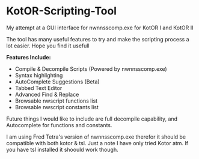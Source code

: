 # KotOR-Scripting-Tool
My attempt at a GUI interface for nwnnsscomp.exe for KotOR I and KotOR II

The tool has many useful features to try and make the scripting process a lot easier. Hope you find it usefull
 
**Features Include:**
- Compile & Decompile Scripts (Powered by nwnnsscomp.exe)
- Syntax highlighting
- AutoComplete Suggestions (Beta)
- Tabbed Text Editor
- Advanced Find & Replace
- Browsable nwscript functions list
- Browsable nwscript constants list
 
Future things I would like to include are full decompile capability, and Autocomplete for functions and constants.
 
I am using Fred Tetra's version of nwnnsscomp.exe therefor it should be compatible with both kotor & tsl. Just a note I have only tried Kotor atm. If you have tsl installed it shoould work though.
